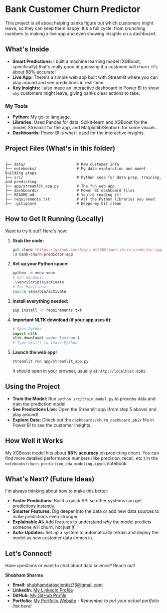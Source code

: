 # Bank Customer Churn Predictor

This project is all about helping banks figure out which customers might leave, so they can keep them happy! It's a full cycle: from crunching numbers to making a live app and even showing insights on a dashboard.

## What's Inside

* **Smart Predictions:** I built a machine learning model (XGBoost, specifically) that's really good at guessing if a customer will churn. It's about 88% accurate!
* **Live App:** There's a simple web app built with Streamlit where you can play around and see predictions in real-time.
* **Key Insights:** I also made an interactive dashboard in Power BI to show `why` customers might leave, giving banks clear actions to take.

### My Tools

* **Python:** My go-to language.
* **Libraries:** Used Pandas for data, Scikit-learn and XGBoost for the model, Streamlit for the app, and Matplotlib/Seaborn for some visuals.
* **Dashboards:** Power BI is what I used for the interactive insights.

## Project Files (What's in this folder)

```
.
├── data/                       # Raw customer info
├── notebooks/                  # My data exploration and model building steps
├── src/                        # Python code for data prep, training, and predicting
├── app/streamlit_app.py        # The fun web app
├── dashboards/                 # Power BI dashboard files
├── README.md                   # You're reading it!
├── requirements.txt            # All the Python libraries you need
├── .gitignore                  # Keeps my Git clean
```

## How to Get It Running (Locally)

Want to try it out? Here's how:

1.  **Grab the code:**
    ```bash
    git clone [https://github.com/Aryan-del360/bank-churn-predictor-app.git](https://github.com/Aryan-del360/bank-churn-predictor-app.git)
    cd bank-churn-predictor-app
    ```
2.  **Set up your Python space:**
    ```bash
    python -m venv venv
    # For Windows:
    .\venv\Scripts\activate
    # For Mac/Linux:
    source venv/bin/activate
    ```
3.  **Install everything needed:**
    ```bash
    pip install -r requirements.txt
    ```
4.  **Important NLTK download (if your app uses it):**
    ```python
    # Open Python
    import nltk
    nltk.download('vader_lexicon')
    # Type exit() to leave Python
    ```
5.  **Launch the web app!**
    ```bash
    streamlit run app/streamlit_app.py
    ```
    It should open in your browser, usually at `http://localhost:8501`.

## Using the Project

* **Train the Model:** Run `python src/train_model.py` to process data and train the prediction model.
* **See Predictions Live:** Open the Streamlit app (from step 5 above) and play around!
* **Explore Data:** Check out the `dashboards/churn_dashboard.pbix` file in Power BI to see the customer insights.

## How Well it Works

My XGBoost model hits about **88% accuracy** on predicting churn. You can find more detailed performance numbers (like precision, recall, etc.) in the `notebooks/churn_prediction_eda_modeling.ipynb` notebook.

## What's Next? (Future Ideas)

I'm always thinking about how to make this better:

* **Faster Predictions:** Build a quick API so other systems can get predictions instantly.
* **Smarter Features:** Dig deeper into the data or add new data sources to make predictions even stronger.
* **Explainable AI:** Add features to understand *why* the model predicts someone will churn, not just *if*.
* **Auto-Updates:** Set up a system to automatically retrain and deploy the model as new customer data comes in.

## Let's Connect!

Have questions or want to chat about data science? Reach out!

**Shubham Sharma**
* **Email:** shubhamdatascientist76@gmail.com
* **LinkedIn:** [My LinkedIn Profile](https://www.linkedin.com/in/shubham-sharma-224954367/)
* **GitHub:** [My GitHub Profile](https://github.com/Aryan-del360)
* **Portfolio:** [My Portfolio Website](https://your-portfolio-url.com) - *Remember to put your actual portfolio link here!*
```